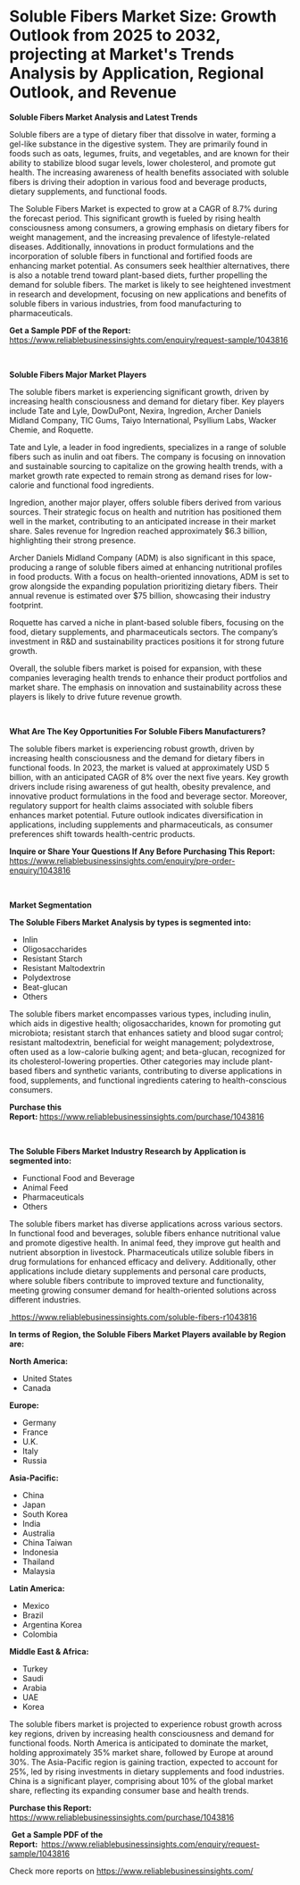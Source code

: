 <p><h1>Soluble Fibers Market Size: Growth Outlook from 2025 to 2032, projecting at Market's Trends Analysis by Application, Regional Outlook, and Revenue</h1></p><p><strong>Soluble Fibers Market Analysis and Latest Trends</strong></p>
<p><p>Soluble fibers are a type of dietary fiber that dissolve in water, forming a gel-like substance in the digestive system. They are primarily found in foods such as oats, legumes, fruits, and vegetables, and are known for their ability to stabilize blood sugar levels, lower cholesterol, and promote gut health. The increasing awareness of health benefits associated with soluble fibers is driving their adoption in various food and beverage products, dietary supplements, and functional foods.</p><p>The Soluble Fibers Market is expected to grow at a CAGR of 8.7% during the forecast period. This significant growth is fueled by rising health consciousness among consumers, a growing emphasis on dietary fibers for weight management, and the increasing prevalence of lifestyle-related diseases. Additionally, innovations in product formulations and the incorporation of soluble fibers in functional and fortified foods are enhancing market potential. As consumers seek healthier alternatives, there is also a notable trend toward plant-based diets, further propelling the demand for soluble fibers. The market is likely to see heightened investment in research and development, focusing on new applications and benefits of soluble fibers in various industries, from food manufacturing to pharmaceuticals.</p></p>
<p><strong>Get a Sample PDF of the Report:&nbsp;</strong> <a href="https://www.reliablebusinessinsights.com/enquiry/request-sample/1043816?utm_campaign=3003&utm_medium=2&utm_source=Github&utm_content=ia&utm_term=07042025&utm_id=soluble-fibers">https://www.reliablebusinessinsights.com/enquiry/request-sample/1043816</a></p>
<p>&nbsp;</p>
<p><strong>Soluble Fibers Major Market Players</strong></p>
<p><p>The soluble fibers market is experiencing significant growth, driven by increasing health consciousness and demand for dietary fiber. Key players include Tate and Lyle, DowDuPont, Nexira, Ingredion, Archer Daniels Midland Company, TIC Gums, Taiyo International, Psyllium Labs, Wacker Chemie, and Roquette.</p><p>Tate and Lyle, a leader in food ingredients, specializes in a range of soluble fibers such as inulin and oat fibers. The company is focusing on innovation and sustainable sourcing to capitalize on the growing health trends, with a market growth rate expected to remain strong as demand rises for low-calorie and functional food ingredients.</p><p>Ingredion, another major player, offers soluble fibers derived from various sources. Their strategic focus on health and nutrition has positioned them well in the market, contributing to an anticipated increase in their market share. Sales revenue for Ingredion reached approximately $6.3 billion, highlighting their strong presence.</p><p>Archer Daniels Midland Company (ADM) is also significant in this space, producing a range of soluble fibers aimed at enhancing nutritional profiles in food products. With a focus on health-oriented innovations, ADM is set to grow alongside the expanding population prioritizing dietary fibers. Their annual revenue is estimated over $75 billion, showcasing their industry footprint.</p><p>Roquette has carved a niche in plant-based soluble fibers, focusing on the food, dietary supplements, and pharmaceuticals sectors. The company’s investment in R&D and sustainability practices positions it for strong future growth.</p><p>Overall, the soluble fibers market is poised for expansion, with these companies leveraging health trends to enhance their product portfolios and market share. The emphasis on innovation and sustainability across these players is likely to drive future revenue growth.</p></p>
<p>&nbsp;</p>
<p><strong>What Are The Key Opportunities For Soluble Fibers Manufacturers?</strong></p>
<p><p>The soluble fibers market is experiencing robust growth, driven by increasing health consciousness and the demand for dietary fibers in functional foods. In 2023, the market is valued at approximately USD 5 billion, with an anticipated CAGR of 8% over the next five years. Key growth drivers include rising awareness of gut health, obesity prevalence, and innovative product formulations in the food and beverage sector. Moreover, regulatory support for health claims associated with soluble fibers enhances market potential. Future outlook indicates diversification in applications, including supplements and pharmaceuticals, as consumer preferences shift towards health-centric products.</p></p>
<p><strong>Inquire or Share Your Questions If Any Before Purchasing This Report:</strong> <a href="https://www.reliablebusinessinsights.com/enquiry/pre-order-enquiry/1043816?utm_campaign=3003&utm_medium=2&utm_source=Github&utm_content=ia&utm_term=07042025&utm_id=soluble-fibers">https://www.reliablebusinessinsights.com/enquiry/pre-order-enquiry/1043816</a></p>
<p>&nbsp;</p>
<p><strong>Market Segmentation</strong></p>
<p><strong>The Soluble Fibers Market Analysis by types is segmented into:</strong></p>
<p><ul><li>Inlin</li><li>Oligosaccharides</li><li>Resistant Starch</li><li>Resistant Maltodextrin</li><li>Polydextrose</li><li>Beat-glucan</li><li>Others</li></ul></p>
<p><p>The soluble fibers market encompasses various types, including inulin, which aids in digestive health; oligosaccharides, known for promoting gut microbiota; resistant starch that enhances satiety and blood sugar control; resistant maltodextrin, beneficial for weight management; polydextrose, often used as a low-calorie bulking agent; and beta-glucan, recognized for its cholesterol-lowering properties. Other categories may include plant-based fibers and synthetic variants, contributing to diverse applications in food, supplements, and functional ingredients catering to health-conscious consumers.</p></p>
<p><strong>Purchase this Report:&nbsp;</strong><a href="https://www.reliablebusinessinsights.com/purchase/1043816?utm_campaign=3003&utm_medium=2&utm_source=Github&utm_content=ia&utm_term=07042025&utm_id=soluble-fibers">https://www.reliablebusinessinsights.com/purchase/1043816</a></p>
<p>&nbsp;</p>
<p><strong>The Soluble Fibers Market Industry Research by Application is segmented into:</strong></p>
<p><ul><li>Functional Food and Beverage</li><li>Animal Feed</li><li>Pharmaceuticals</li><li>Others</li></ul></p>
<p><p>The soluble fibers market has diverse applications across various sectors. In functional food and beverages, soluble fibers enhance nutritional value and promote digestive health. In animal feed, they improve gut health and nutrient absorption in livestock. Pharmaceuticals utilize soluble fibers in drug formulations for enhanced efficacy and delivery. Additionally, other applications include dietary supplements and personal care products, where soluble fibers contribute to improved texture and functionality, meeting growing consumer demand for health-oriented solutions across different industries.</p></p>
<p><a href="https://www.reliablebusinessinsights.com/soluble-fibers-r1043816?utm_campaign=3003&utm_medium=2&utm_source=Github&utm_content=ia&utm_term=07042025&utm_id=soluble-fibers">&nbsp;https://www.reliablebusinessinsights.com/soluble-fibers-r1043816</a></p>
<p><strong>In terms of Region, the Soluble Fibers Market Players available by Region are:</strong></p>
<p>
    <p> <strong> North America: </strong>
        <ul>
            <li>United States</li>
            <li>Canada</li>
        </ul>
        </p> 
    <p> <strong> Europe: </strong>
        <ul>
            <li>Germany</li>
            <li>France</li>
            <li>U.K.</li>
            <li>Italy</li>
            <li>Russia</li>
        </ul>
        </p> 
    <p> <strong> Asia-Pacific: </strong>
        <ul>
            <li>China</li>
            <li>Japan</li>
            <li>South Korea</li>
            <li>India</li>
            <li>Australia</li>
            <li>China Taiwan</li>
            <li>Indonesia</li>
            <li>Thailand</li>
            <li>Malaysia</li>
        </ul>
        </p> 
    <p> <strong> Latin America: </strong>
        <ul>
            <li>Mexico</li>
            <li>Brazil</li>
            <li>Argentina Korea</li>
            <li>Colombia</li>
        </ul>
        </p> 
    <p> <strong> Middle East & Africa: </strong>
        <ul>
            <li>Turkey</li>
            <li>Saudi</li>
            <li>Arabia</li>
            <li>UAE</li>
            <li>Korea</li>
        </ul>
    </p>
    </p>
<p><p>The soluble fibers market is projected to experience robust growth across key regions, driven by increasing health consciousness and demand for functional foods. North America is anticipated to dominate the market, holding approximately 35% market share, followed by Europe at around 30%. The Asia-Pacific region is gaining traction, expected to account for 25%, led by rising investments in dietary supplements and food industries. China is a significant player, comprising about 10% of the global market share, reflecting its expanding consumer base and health trends.</p></p>
<p><strong>Purchase this Report: </strong><a href="https://www.reliablebusinessinsights.com/purchase/1043816?utm_campaign=3003&utm_medium=2&utm_source=Github&utm_content=ia&utm_term=07042025&utm_id=soluble-fibers">https://www.reliablebusinessinsights.com/purchase/1043816</a></p>
<p>&nbsp;<strong>Get a Sample PDF of the Report:&nbsp;&nbsp;</strong><a href="https://www.reliablebusinessinsights.com/enquiry/request-sample/1043816?utm_campaign=3003&utm_medium=2&utm_source=Github&utm_content=ia&utm_term=07042025&utm_id=soluble-fibers">https://www.reliablebusinessinsights.com/enquiry/request-sample/1043816</a></p>
<p><strong></strong></p>
<p>Check more reports on <a href="https://www.reliablebusinessinsights.com/?utm_campaign=3003&utm_medium=2&utm_source=Github&utm_content=ia&utm_term=07042025&utm_id=soluble-fibers">https://www.reliablebusinessinsights.com/</a></p>